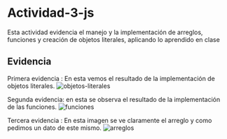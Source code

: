
# Actividad-3-js

Esta actividad evidencia el manejo y la implementación de arreglos, funciones y creación de objetos literales, aplicando lo aprendido en clase


## Evidencia

Primera evidencia :  En esta vemos el resultado de la implementación de objetos literales.
![objetos-literales](https://user-images.githubusercontent.com/105325837/180576516-5e889d76-93fa-456e-9a63-9d1e143995af.PNG)

Segunda evidencia: en esta se observa el resultado de la implementación de las funciones.
![funciones](https://user-images.githubusercontent.com/105325837/180576587-c55fc78a-29c6-4aec-8e66-445259d95a7b.PNG)

Tercera evidencia : En esta imagen se ve claramente el arreglo y como pedimos un dato de este mismo. 
![arreglos](https://user-images.githubusercontent.com/105325837/180576595-ffa27b5e-af41-423a-a8bb-0c3a2f68b5bb.PNG)
